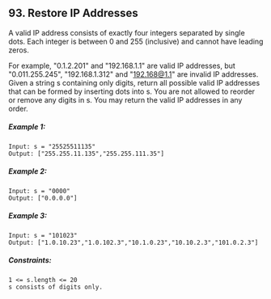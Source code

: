 ﻿## 93. Restore IP Addresses

A valid IP address consists of exactly four integers separated by single dots. Each integer is between 0 and 255 (inclusive) and cannot have leading zeros.

For example, "0.1.2.201" and "192.168.1.1" are valid IP addresses, but "0.011.255.245", "192.168.1.312" and "192.168@1.1" are invalid IP addresses.
Given a string s containing only digits, return all possible valid IP addresses that can be formed by inserting dots into s. You are not allowed to reorder or remove any digits in s. You may return the valid IP addresses in any order.

##### Example 1:

    Input: s = "25525511135"
    Output: ["255.255.11.135","255.255.111.35"]

##### Example 2:

    Input: s = "0000"
    Output: ["0.0.0.0"]

##### Example 3:

    Input: s = "101023"
    Output: ["1.0.10.23","1.0.102.3","10.1.0.23","10.10.2.3","101.0.2.3"]

##### Constraints:

    1 <= s.length <= 20
    s consists of digits only.